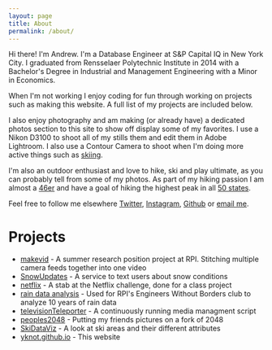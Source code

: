 ```yaml
---
layout: page
title: About
permalink: /about/
---
```



Hi there! I'm Andrew. I'm a Database Engineer at S&P Capital IQ in New York City. I graduated from Rensselaer Polytechnic Institute in 2014 with a Bachelor's Degree in Industrial and Management Engineering with a Minor in Economics.

When I'm not working I enjoy coding for fun through working on projects such as making this website. A full list of my projects are included below.

I also enjoy photography and am making (or already have) a dedicated photos section to this site to show off display some of my favorites. I use a Nikon D3100 to shoot all of my stills them and edit them in Adobe Lightroom. I also use a Contour Camera to shoot when I'm doing more active things such as [skiing](https://www.youtube.com/watch?v=u0YpsklfiHo&list=UUusFf2MvO4jJK2zv7I3Ti0A). 


I'm also an outdoor enthusiast and love to hike, ski and play ultimate, as you can probably tell from some of my photos. As part of my hiking passion I am almost a [46er](http://en.wikipedia.org/wiki/Adirondack_Forty-Sixers) and have a goal of hiking the highest peak in all [50 states](http://www.peakbagger.com/list.aspx?lid=12003&cid=5354).

Feel free to follow me elsewhere [Twitter](https://twitter.com/andrewjyale), [Instagram](http://instagram.com/andrewjyale), [Github](https://github.com/yknot) or [email me](mailto:a.yale9@gmail.com).


 Projects
====

* [makevid](https://github.com/yknot/makevid) - A summer research position project at RPI. Stitching multiple camera feeds together into one video
* [SnowUpdates](https://github.com/yknot/SnowUpdates) - A service to text users about snow conditions
* [netflix](https://github.com/yknot/netflix) - A stab at the Netflix challenge, done for a class project
* [rain data analysis](https://github.com/yknot/rain_data_analysis) - Used for RPI's Engineers Without Borders club to analyze 10 years of rain data
* [televisionTeleporter](https://github.com/yknot/televisionTeleporter) - A continuously running media managment script
* [peoples2048](https://github.com/yknot/peoples2048) - Putting my friends pictures on a fork of 2048
* [SkiDataViz](https://github.com/yknot/SkiDataViz) - A look at ski areas and their different attributes
* [yknot.github.io](https://github.com/yknot/yknot.github.io) - This website
